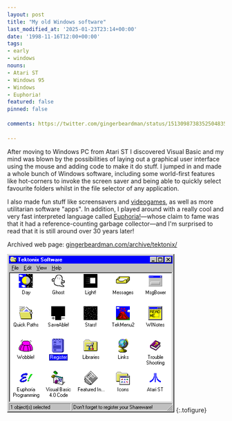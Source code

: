 ```yaml
---
layout: post
title: "My old Windows software"
last_modified_at: '2025-01-23T23:14+00:00'
date: '1998-11-16T12:00+00:00'
tags:
- early
- windows
nouns:
- Atari ST
- Windows 95
- Windows
- Euphoria!
featured: false
pinned: false

comments: https://twitter.com/gingerbeardman/status/1513098738352504835

---
```


After moving to Windows PC from Atari ST I discovered Visual Basic and my mind was blown by the possibilities of laying out a graphical user interface using the mouse and adding code to make it do stuff. I jumped in and made a whole bunch of Windows software, including some world-first features like hot-corners to invoke the screen saver and being able to quickly select favourite folders whilst in the file selector of any application.

I also made fun stuff like screensavers and [videogames](/2004/06/20/wire-hang-redux/), as well as more utilitarian software "apps". In addition, I played around with a really cool and very fast interpreted language called [Euphoria!](https://en.wikipedia.org/wiki/Euphoria_(programming_language))—whose claim to fame was that it had a reference-counting garbage collector—and I'm surprised to read that it is still around over 30 years later!

Archived web page: [gingerbeardman.com/archive/tektonix/](https://www.gingerbeardman.com/archive/tektonix/)

![IMG](/images/posts/tektonix-software.png "HTML Image Map navigation menu on my website, ~1996")
{:.tofigure}
